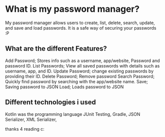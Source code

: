 # What is my password manager? 
My password manager allows users to create, list, delete, search, update, and save and load passwords. 
It is a safe way of securing your passwords :P

## What are the different Features?
Add Password; Stores info such as a username, app/website, Password and password ID.
List Passwords; View all saved passwords with details such as username, app, and ID.
Update Password; change existing passwords by providing their ID.
Delete Password; Remove password
Search Password; Quickly find password by searching with the app/website name.
Save; Saving password to JSON
Load; Loads password to JSON

## Different technologies i used
Kotlin was the programming language
JUnit Testing, 
Gradle,
JSON Serializer,
XML Serializer,

thanks 4 reading c:
